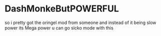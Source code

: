 # DashMonkeButPOWERFUL
so i pretty got the oringel mod from someone and instead of it being slow power its Mega power u can go sicko mode with this
